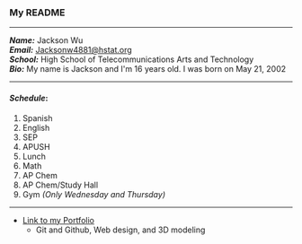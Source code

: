 ### My README
---
_**Name:**_ Jackson Wu  
_**Email:**_ Jacksonw4881@hstat.org  
_**School:**_ High School of Telecommunications Arts and Technology  
_**Bio:**_ My name is Jackson and I'm 16 years old. I was born on May 21, 2002  

---

#### _**Schedule**_:
1. Spanish  
2. English
3. SEP
4. APUSH 
5. Lunch
6. Math
7. AP Chem
8. AP Chem/Study Hall
9. Gym _(Only Wednesday and Thursday)_
---
* [Link to my Portfolio](https://sites.google.com/a/hstat.org/jacksonw4881sep11/)
    * Git and Github, Web design, and 3D modeling